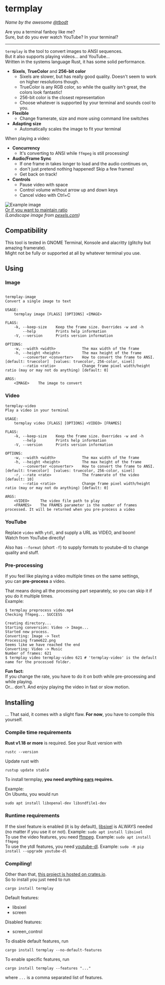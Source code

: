 # termplay
*Name by the awesome [@tbodt](https://github.com/tbodt)*

Are you a terminal fanboy like me?  
Sure, but do you ever watch YouTube? In your terminal?

----------------------------------------------------

`termplay` is the tool to convert images to ANSI sequences.  
But it also supports playing videos... and YouTube...  
Written in the systems language Rust, it has some solid performance.

  - **Sixels**, **TrueColor** and **256-bit color**
    - Sixels are slower, but has really good quality. Doesn't seem to work on higher resolutions though.
    - TrueColor is any RGB color, so while the quality isn't great, the colors look fantastic!
    - 256-bit color is the closest representation
    - Choose whatever is supported by your terminal and sounds cool to you.
  - **Flexible**
    - Change framerate, size and more using command line switches
  - **Adapting size**
    - Automatically scales the image to fit your terminal

When playing a video:  
  - **Concurrency**
    - It's converting to ANSI while `ffmpeg` is still processing!
  - **Audio/Frame Sync**
    - If one frame in takes longer to load and the audio continues on,
    - don't just pretend nothing happened! Skip a few frames!
    - Get back on track!
  - **Controls**
    - Pause video with space
    - Control volume without arrow up and down keys
    - Cancel video with Ctrl+C

![Example image](http://i.imgur.com/dKzlbg0.png)  
[Or if you want to maintain ratio](http://i.imgur.com/jItzR8T.png)  
*(Landscape image from [pexels.com](https://www.pexels.com/photo/snow-capped-mountains-under-blue-sky-and-white-clouds-115045/))*

## Compatibility

This tool is tested in GNOME Terminal, Konsole and alacritty (glitchy but amazing framerate).  
Might not be fully or supported at all by whatever terminal you use.

## Using

### Image
```

termplay-image 
Convert a single image to text

USAGE:
    termplay image [FLAGS] [OPTIONS] <IMAGE>

FLAGS:
    -k, --keep-size    Keep the frame size. Overrides -w and -h
        --help         Prints help information
    -V, --version      Prints version information

OPTIONS:
    -w, --width <width>            The max width of the frame
    -h, --height <height>          The max height of the frame
        --converter <converter>    How to convert the frame to ANSI. [default: truecolor]  [values: truecolor, 256-color, sixel]
        --ratio <ratio>            Change frame pixel width/height ratio (may or may not do anything) [default: 0]

ARGS:
    <IMAGE>    The image to convert
```

### Video

```
termplay-video 
Play a video in your terminal

USAGE:
    termplay video [FLAGS] [OPTIONS] <VIDEO> [FRAMES]

FLAGS:
    -k, --keep-size    Keep the frame size. Overrides -w and -h
        --help         Prints help information
    -V, --version      Prints version information

OPTIONS:
    -w, --width <width>            The max width of the frame
    -h, --height <height>          The max height of the frame
        --converter <converter>    How to convert the frame to ANSI. [default: truecolor]  [values: truecolor, 256-color, sixel]
    -r, --rate <rate>              The framerate of the video [default: 10]
        --ratio <ratio>            Change frame pixel width/height ratio (may or may not do anything) [default: 0]

ARGS:
    <VIDEO>     The video file path to play
    <FRAMES>    The FRAMES parameter is the number of frames processed. It will be returned when you pre-process a video
```

### YouTube

Replace `video` with `ytdl`, and supply a URL as VIDEO, and boom!  
Watch from YouTube directly!

Also has `--format` (short `-f`) to supply formats to youtube-dl to change quality and stuff.

### Pre-processing

If you feel like playing a video multiple times on the same settings,  
you can **pre-process** a video.

That means doing all the processing part separately, so you can skip it if you do it multiple times.  
Example:
```
$ termplay preprocess video.mp4
Checking ffmpeg... SUCCESS

Creating directory...
Starting conversion: Video -> Image...
Started new process.
Converting: Image -> Text
Processing frame622.png
Seems like we have reached the end
Converting: Video -> Music
Number of frames: 621
$ termplay video termplay-video 621 # 'termplay-video' is the default name for the processed folder.
```

**Fun fact:**  
If you change the rate, you have to do it on both while pre-processing and while playing.  
Or... don't. And enjoy playing the video in fast or slow motion.

## Installing

... That said, it comes with a slight flaw. **For now**, you have to compile this yourself.  

### Compile time requirements

**Rust v1.18 or more** is required. See your Rust version with
```
rustc --version
```
Update rust with
```
rustup update stable
```

To install termplay, **you need anything [ears](https://github.com/jhasse/ears) requires.**  

Example:  
On Ubuntu, you would run
```
sudo apt install libopenal-dev libsndfile1-dev
```

### Runtime requirements

If the sixel feature is enabled (it is by default),
[libsixel](https://github.com/saitoha/libsixel) is ALWAYS needed (no matter if you use it or not).
Example: `sudo apt install libsixel`  
To use the video features, you need [ffmpeg](https://ffmpeg.org/). Example: `sudo apt install ffmpeg`  
To use the ytdl features, you need [youtube-dl](https://github.com/rg3/youtube-dl/). Example: `sudo -H pip install --upgrade youtube-dl`  

### Compiling!

Other than that, [this project is hosted on crates.io](https://crates.io/crates/termplay).  
So to install you just need to run
```
cargo install termplay
```

Default features:

  - libsixel
  - screen

Disabled features:

  - screen_control

To disable default features, run  

```
cargo install termplay --no-default-features
```

To enable specific features, run  
```
cargo install termplay --features "..."
```
where `...` is a comma separated list of features.
